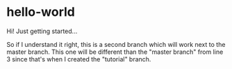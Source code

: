 # hello-world
Hi! Just getting started...

So if I understand it right, this is a second branch which will work next to the master branch. This one will be different than the "master branch" from line 3 since that's when I created the "tutorial" branch.
